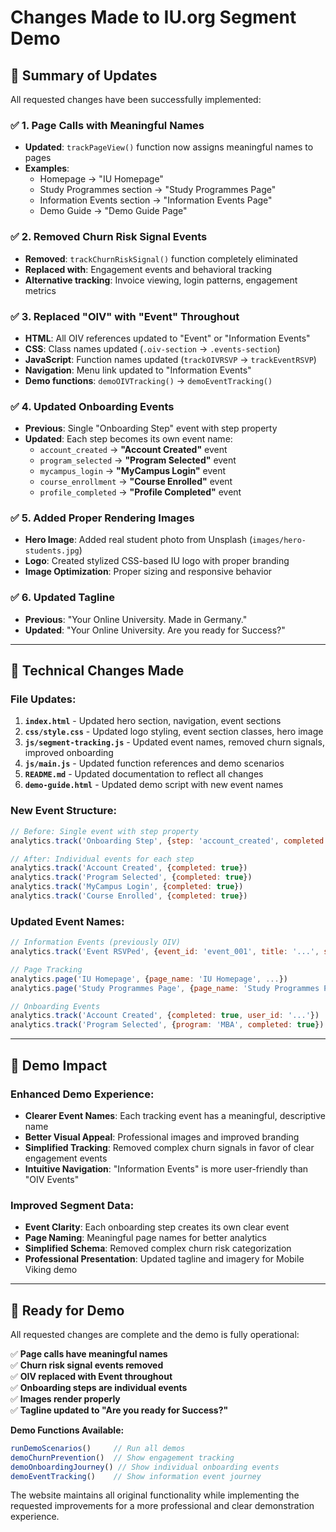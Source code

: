# Changes Made to IU.org Segment Demo

## 🎯 **Summary of Updates**

All requested changes have been successfully implemented:

### ✅ **1. Page Calls with Meaningful Names**
- **Updated**: `trackPageView()` function now assigns meaningful names to pages
- **Examples**: 
  - Homepage → "IU Homepage"
  - Study Programmes section → "Study Programmes Page"  
  - Information Events section → "Information Events Page"
  - Demo Guide → "Demo Guide Page"

### ✅ **2. Removed Churn Risk Signal Events**
- **Removed**: `trackChurnRiskSignal()` function completely eliminated
- **Replaced with**: Engagement events and behavioral tracking
- **Alternative tracking**: Invoice viewing, login patterns, engagement metrics

### ✅ **3. Replaced "OIV" with "Event" Throughout**
- **HTML**: All OIV references updated to "Event" or "Information Events"
- **CSS**: Class names updated (`.oiv-section` → `.events-section`)
- **JavaScript**: Function names updated (`trackOIVRSVP` → `trackEventRSVP`)
- **Navigation**: Menu link updated to "Information Events"
- **Demo functions**: `demoOIVTracking()` → `demoEventTracking()`

### ✅ **4. Updated Onboarding Events**
- **Previous**: Single "Onboarding Step" event with step property
- **Updated**: Each step becomes its own event name:
  - `account_created` → **"Account Created"** event
  - `program_selected` → **"Program Selected"** event
  - `mycampus_login` → **"MyCampus Login"** event
  - `course_enrollment` → **"Course Enrolled"** event
  - `profile_completed` → **"Profile Completed"** event

### ✅ **5. Added Proper Rendering Images**
- **Hero Image**: Added real student photo from Unsplash (`images/hero-students.jpg`)
- **Logo**: Created stylized CSS-based IU logo with proper branding
- **Image Optimization**: Proper sizing and responsive behavior

### ✅ **6. Updated Tagline**
- **Previous**: "Your Online University. Made in Germany."
- **Updated**: "Your Online University. Are you ready for Success?"

---

## 🔧 **Technical Changes Made**

### File Updates:
1. **`index.html`** - Updated hero section, navigation, event sections
2. **`css/style.css`** - Updated logo styling, event section classes, hero image
3. **`js/segment-tracking.js`** - Updated event names, removed churn signals, improved onboarding
4. **`js/main.js`** - Updated function references and demo scenarios
5. **`README.md`** - Updated documentation to reflect all changes
6. **`demo-guide.html`** - Updated demo script with new event names

### New Event Structure:
```javascript
// Before: Single event with step property
analytics.track('Onboarding Step', {step: 'account_created', completed: true})

// After: Individual events for each step
analytics.track('Account Created', {completed: true})
analytics.track('Program Selected', {completed: true})
analytics.track('MyCampus Login', {completed: true})
analytics.track('Course Enrolled', {completed: true})
```

### Updated Event Names:
```javascript
// Information Events (previously OIV)
analytics.track('Event RSVPed', {event_id: 'event_001', title: '...', starts_at: '...'})

// Page Tracking  
analytics.page('IU Homepage', {page_name: 'IU Homepage', ...})
analytics.page('Study Programmes Page', {page_name: 'Study Programmes Page', ...})

// Onboarding Events
analytics.track('Account Created', {completed: true, user_id: '...'})
analytics.track('Program Selected', {program: 'MBA', completed: true})
```

---

## 🎪 **Demo Impact**

### **Enhanced Demo Experience:**
- **Clearer Event Names**: Each tracking event has a meaningful, descriptive name
- **Better Visual Appeal**: Professional images and improved branding
- **Simplified Tracking**: Removed complex churn signals in favor of clear engagement events
- **Intuitive Navigation**: "Information Events" is more user-friendly than "OIV Events"

### **Improved Segment Data:**
- **Event Clarity**: Each onboarding step creates its own clear event
- **Page Naming**: Meaningful page names for better analytics
- **Simplified Schema**: Removed complex churn risk categorization
- **Professional Presentation**: Updated tagline and imagery for Mobile Viking demo

---

## 🚀 **Ready for Demo**

All requested changes are complete and the demo is fully operational:

✅ **Page calls have meaningful names**  
✅ **Churn risk signal events removed**  
✅ **OIV replaced with Event throughout**  
✅ **Onboarding steps are individual events**  
✅ **Images render properly**  
✅ **Tagline updated to "Are you ready for Success?"**

**Demo Functions Available:**
```javascript
runDemoScenarios()     // Run all demos
demoChurnPrevention()  // Show engagement tracking  
demoOnboardingJourney() // Show individual onboarding events
demoEventTracking()    // Show information event journey
```

The website maintains all original functionality while implementing the requested improvements for a more professional and clear demonstration experience.